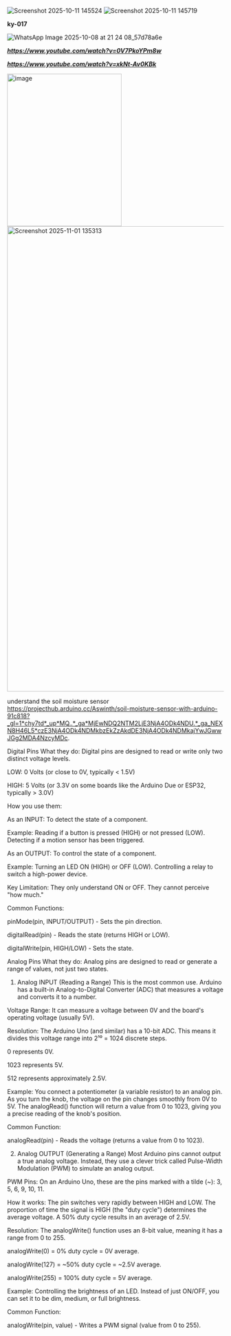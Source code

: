 ![Screenshot 2025-10-11 145524](https://github.com/user-attachments/assets/a7749750-eb30-4479-bda8-4f195800c6ef)
![Screenshot 2025-10-11 145719](https://github.com/user-attachments/assets/aa6c583c-f686-4816-9b92-b8e92cd909dd)

**ky-017**

![WhatsApp Image 2025-10-08 at 21 24 08_57d78a6e](https://github.com/user-attachments/assets/277e9fd3-8754-4235-823f-cc4fecac1c7b)

***https://www.youtube.com/watch?v=0V7PkoYPm8w***


***https://www.youtube.com/watch?v=xkNt-Av0KBk***


<img width="266" height="354" alt="image" src="https://github.com/user-attachments/assets/2060cbec-4ada-43ca-8620-438ad14a70ab" />





<img width="1920" height="1080" alt="Screenshot 2025-11-01 135313" src="https://github.com/user-attachments/assets/bafe9f99-ff00-4d45-bcd2-8c03526a5871" />




understand the soil moisture sensor  https://projecthub.arduino.cc/Aswinth/soil-moisture-sensor-with-arduino-91c818?_gl=1*chy7td*_up*MQ..*_ga*MjEwNDQ2NTM2LjE3NjA4ODk4NDU.*_ga_NEXN8H46L5*czE3NjA4ODk4NDMkbzEkZzAkdDE3NjA4ODk4NDMkajYwJGwwJGg2MDA4NzcyMDc.


Digital Pins
What they do: Digital pins are designed to read or write only two distinct voltage levels.

LOW: 0 Volts (or close to 0V, typically < 1.5V)

HIGH: 5 Volts (or 3.3V on some boards like the Arduino Due or ESP32, typically > 3.0V)

How you use them:

As an INPUT: To detect the state of a component.

Example: Reading if a button is pressed (HIGH) or not pressed (LOW). Detecting if a motion sensor has been triggered.

As an OUTPUT: To control the state of a component.

Example: Turning an LED ON (HIGH) or OFF (LOW). Controlling a relay to switch a high-power device.

Key Limitation: They only understand ON or OFF. They cannot perceive "how much."

Common Functions:

pinMode(pin, INPUT/OUTPUT) - Sets the pin direction.

digitalRead(pin) - Reads the state (returns HIGH or LOW).

digitalWrite(pin, HIGH/LOW) - Sets the state.

Analog Pins
What they do: Analog pins are designed to read or generate a range of values, not just two states.

1. Analog INPUT (Reading a Range)
This is the most common use. Arduino has a built-in Analog-to-Digital Converter (ADC) that measures a voltage and converts it to a number.

Voltage Range: It can measure a voltage between 0V and the board's operating voltage (usually 5V).

Resolution: The Arduino Uno (and similar) has a 10-bit ADC. This means it divides this voltage range into 2¹⁰ = 1024 discrete steps.

0 represents 0V.

1023 represents 5V.

512 represents approximately 2.5V.

Example: You connect a potentiometer (a variable resistor) to an analog pin. As you turn the knob, the voltage on the pin changes smoothly from 0V to 5V. The analogRead() function will return a value from 0 to 1023, giving you a precise reading of the knob's position.

Common Function:

analogRead(pin) - Reads the voltage (returns a value from 0 to 1023).

2. Analog OUTPUT (Generating a Range)
Most Arduino pins cannot output a true analog voltage. Instead, they use a clever trick called Pulse-Width Modulation (PWM) to simulate an analog output.

PWM Pins: On an Arduino Uno, these are the pins marked with a tilde (~): 3, 5, 6, 9, 10, 11.

How it works: The pin switches very rapidly between HIGH and LOW. The proportion of time the signal is HIGH (the "duty cycle") determines the average voltage. A 50% duty cycle results in an average of 2.5V.

Resolution: The analogWrite() function uses an 8-bit value, meaning it has a range from 0 to 255.

analogWrite(0) = 0% duty cycle = 0V average.

analogWrite(127) = ~50% duty cycle = ~2.5V average.

analogWrite(255) = 100% duty cycle = 5V average.

Example: Controlling the brightness of an LED. Instead of just ON/OFF, you can set it to be dim, medium, or full brightness.

Common Function:

analogWrite(pin, value) - Writes a PWM signal (value from 0 to 255).
